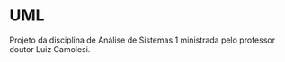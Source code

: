 # UML
Projeto da disciplina de Análise de Sistemas 1 ministrada pelo professor doutor Luiz Camolesi.
